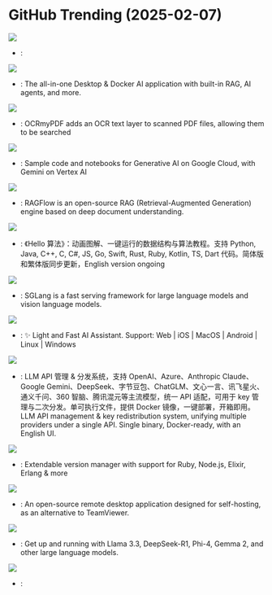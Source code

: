 # GitHub Trending (2025-02-07)

![](https://img.shields.io/badge/Python-New%20378-green?style=flat-square&logo=appveyor)
- [](https://github.comundefined): 

![](https://img.shields.io/badge/JavaScript-New%20676-green?style=flat-square&logo=appveyor)
- [](https://github.comundefined): The all-in-one Desktop & Docker AI application with built-in RAG, AI agents, and more.

![](https://img.shields.io/badge/Python-New%20542-green?style=flat-square&logo=appveyor)
- [](https://github.comundefined): OCRmyPDF adds an OCR text layer to scanned PDF files, allowing them to be searched

![](https://img.shields.io/badge/Jupyter%20Notebook-New%2020-green?style=flat-square&logo=appveyor)
- [](https://github.comundefined): Sample code and notebooks for Generative AI on Google Cloud, with Gemini on Vertex AI

![](https://img.shields.io/badge/Python-New%20428-green?style=flat-square&logo=appveyor)
- [](https://github.comundefined): RAGFlow is an open-source RAG (Retrieval-Augmented Generation) engine based on deep document understanding.

![](https://img.shields.io/badge/Java-New%20194-green?style=flat-square&logo=appveyor)
- [](https://github.comundefined): 《Hello 算法》：动画图解、一键运行的数据结构与算法教程。支持 Python, Java, C++, C, C#, JS, Go, Swift, Rust, Ruby, Kotlin, TS, Dart 代码。简体版和繁体版同步更新，English version ongoing

![](https://img.shields.io/badge/Python-New%20130-green?style=flat-square&logo=appveyor)
- [](https://github.comundefined): SGLang is a fast serving framework for large language models and vision language models.

![](https://img.shields.io/badge/TypeScript-New%20165-green?style=flat-square&logo=appveyor)
- [](https://github.comundefined): ✨ Light and Fast AI Assistant. Support: Web | iOS | MacOS | Android | Linux | Windows

![](https://img.shields.io/badge/JavaScript-New%20193-green?style=flat-square&logo=appveyor)
- [](https://github.comundefined): LLM API 管理 & 分发系统，支持 OpenAI、Azure、Anthropic Claude、Google Gemini、DeepSeek、字节豆包、ChatGLM、文心一言、讯飞星火、通义千问、360 智脑、腾讯混元等主流模型，统一 API 适配，可用于 key 管理与二次分发。单可执行文件，提供 Docker 镜像，一键部署，开箱即用。LLM API management & key redistribution system, unifying multiple providers under a single API. Single binary, Docker-ready, with an English UI.

![](https://img.shields.io/badge/Go-New%2031-green?style=flat-square&logo=appveyor)
- [](https://github.comundefined): Extendable version manager with support for Ruby, Node.js, Elixir, Erlang & more

![](https://img.shields.io/badge/Rust-New%20447-green?style=flat-square&logo=appveyor)
- [](https://github.comundefined): An open-source remote desktop application designed for self-hosting, as an alternative to TeamViewer.

![](https://img.shields.io/badge/Go-New%201-green?style=flat-square&logo=appveyor)
- [](https://github.comundefined): Get up and running with Llama 3.3, DeepSeek-R1, Phi-4, Gemma 2, and other large language models.

![](https://img.shields.io/badge/none-New%20797-green?style=flat-square&logo=appveyor)
- [](https://github.comundefined): 

